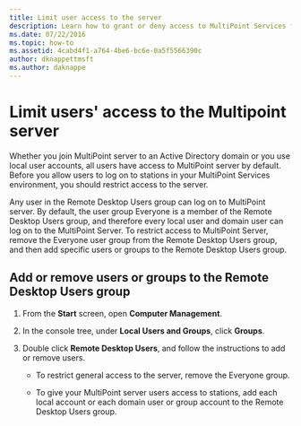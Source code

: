 ```yaml
---
title: Limit user access to the server
description: Learn how to grant or deny access to MultiPoint Services for users and groups
ms.date: 07/22/2016
ms.topic: how-to
ms.assetid: 4cabd4f1-a764-4be6-bc6e-0a5f5566390c
author: dknappettmsft
ms.author: daknappe
---
```

# Limit users' access to the Multipoint server
Whether you join MultiPoint server to an Active Directory domain or you use local user accounts, all users have access to MultiPoint server by default. Before you allow users to log on to stations in your MultiPoint Services environment, you should restrict access to the server.

Any user in the Remote Desktop Users group can log on to MultiPoint server. By default, the user group Everyone is a member of the Remote Desktop Users group, and therefore every local user and domain user can log on to the MultiPoint Server. To restrict access to MultiPoint Server, remove the Everyone user group from the Remote Desktop Users group, and then add specific users or groups to the Remote Desktop Users group.

## Add or remove users or groups to the Remote Desktop Users group

1.  From the **Start** screen, open **Computer Management**.

2.  In the console tree, under **Local Users and Groups**, click **Groups**.

3.  Double click **Remote Desktop Users**, and follow the instructions to add or remove users.

    -   To restrict general access to the server, remove the Everyone group.

    -   To give your MultiPoint server users access to stations, add each local account or each domain user or group account to the Remote Desktop Users group.
